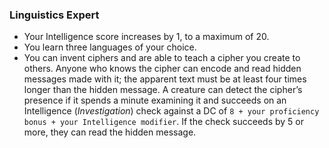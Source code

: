### Linguistics Expert

- Your Intelligence score increases by 1, to a maximum of 20.
- You learn three languages of your choice.
- You can invent ciphers and are able to teach a cipher you create to others.
  Anyone who knows the cipher can encode and read hidden messages made with it; the apparent text must be at least four times longer than the hidden message.
  A creature can detect the cipher’s presence if it spends a minute examining it and succeeds on an Intelligence (_Investigation_) check against a DC of `8 + your proficiency bonus + your Intelligence modifier`.
  If the check succeeds by 5 or more, they can read the hidden message.
